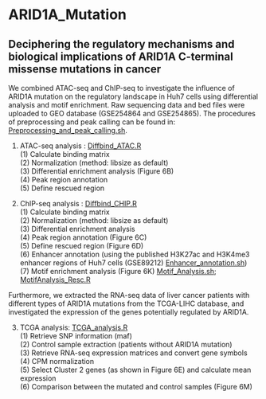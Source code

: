 # ARID1A_Mutation
## Deciphering the regulatory mechanisms and biological implications of ARID1A C-terminal missense mutations in cancer

We combined ATAC-seq and ChIP-seq to investigate the influence of ARID1A mutation on the regulatory landscape in Huh7 cells using differential analysis and motif enrichment. Raw sequencing data and bed files were uploaded to GEO database (GSE254864 and GSE254865). The procedures of preprocessing and peak calling can be found in: [Preprocessing_and_peak_calling.sh](./Preprocessing_and_peak_calling.sh).  

1. ATAC-seq analysis : [Diffbind_ATAC.R](./Diffbind_ATAC.R)  
(1) Calculate binding matrix  
(2) Normalization (method: libsize as default)  
(3) Differential enrichment analysis (Figure 6B)  
(4) Peak region annotation  
(5) Define rescued region  

2. ChIP-seq analysis : [Diffbind_CHIP.R](./Diffbind_CHIP.R)  
   (1) Calculate binding matrix  
   (2) Normalization (method: libsize as default)  
   (3) Differential enrichment analysis  
   (4) Peak region annotation (Figure 6C)  
   (5) Define rescued region (Figure 6D)  
   (6) Enhancer annotation (using the published H3K27ac and H3K4me3 enhancer regions of Huh7 cells (GSE89212) [Enhancer_annotation.sh](Enhancer_annotation.sh))  
   (7) Motif enrichment analysis (Figure 6K) [Motif_Analysis.sh](Motif_Analysis.sh); [MotifAnalysis_Resc.R](MotifAnalysis_Resc.R)  

Furthermore, we extracted the RNA-seq data of liver cancer patients with different types of ARID1A mutations from the TCGA-LIHC database, and investigated the expression of the genes potentially regulated by ARID1A.  

3. TCGA analysis: [TCGA_analysis.R](TCGA_analysis.R)  
   (1) Retrieve SNP information (maf)  
   (2) Control sample extraction (patients without ARID1A mutation)  
   (3) Retrieve RNA-seq expression matrices and convert gene symbols  
   (4) CPM normalization  
   (5) Select Cluster 2 genes (as shown in Figure 6E) and calculate mean expression  
   (6) Comparison between the mutated and control samples (Figure 6M)  
